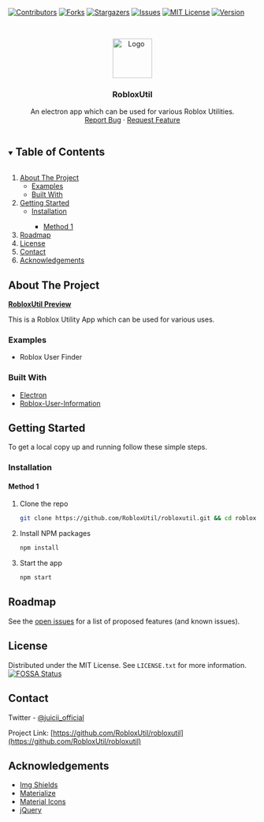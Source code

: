 


<!-- PROJECT SHIELDS -->

[![Contributors][contributors-shield]][contributors-url]
[![Forks][forks-shield]][forks-url]
[![Stargazers][stars-shield]][stars-url]
[![Issues][issues-shield]][issues-url]
[![MIT License][license-shield]][license-url]
[![Version][version-shield]][version-url]




<!-- PROJECT LOGO -->
<br />
<p align="center">
  <a href="https://github.com/RobloxUtil/robloxutil">
    <img src="https://svgshare.com/i/SqS.svg" alt="Logo" width="80" height="80">
  </a>

  <h3 align="center">RobloxUtil</h3>

  <p align="center">
    An electron app which can be used for various Roblox Utilities.
    <br />
    <a href="https://github.com/RobloxUtil/robloxutil/issues">Report Bug</a>
    ·
    <a href="https://github.com/RobloxUtil/robloxutil/issues">Request Feature</a>
  </p>
</p>



<!-- TABLE OF CONTENTS -->
<details open="open">
  <summary><h2 style="display: inline-block">Table of Contents</h2></summary>
  <ol>
    <li>
      <a href="#about-the-project">About The Project</a>
      <ul>
        <li><a href="#examples">Examples</a></li>
        <li><a href="#built-with">Built With</a></li>
      </ul>
    </li>
    <li>
      <a href="#getting-started">Getting Started</a>
      <ul>
        <li><a href="#installation">Installation</a></li>
        <ul>
          <li><a href="#method-1">Method 1</a></li>
        </ul>
      </ul>
    </li>
    <li><a href="#roadmap">Roadmap</a></li>
    <li><a href="#license">License</a></li>
    <li><a href="#contact">Contact</a></li>
    <li><a href="#acknowledgements">Acknowledgements</a></li>
  </ol>
</details>



<!-- ABOUT THE PROJECT -->
## About The Project

**<a href="https://streamable.com/461d95">RobloxUtil Preview</a>**
  
This is a Roblox Utility App which can be used for various uses.

### Examples

* Roblox User Finder


### Built With

* [Electron](https://www.npmjs.com/package/electron)
* [Roblox-User-Information](https://www.npmjs.com/package/roblox-user-information)



<!-- GETTING STARTED -->
## Getting Started

To get a local copy up and running follow these simple steps.

### Installation

#### Method 1

1. Clone the repo
   ```sh
   git clone https://github.com/RobloxUtil/robloxutil.git && cd robloxutil
   ```
2. Install NPM packages
   ```sh
   npm install
   ```
3. Start the app
   ```sh
   npm start
   ```


<!-- ROADMAP -->
## Roadmap

See the [open issues](https://github.com/RobloxUtil/robloxutil/issues) for a list of proposed features (and known issues).

<!-- LICENSE -->
## License

Distributed under the MIT License. See `LICENSE.txt` for more information.
[![FOSSA Status](https://app.fossa.com/api/projects/git%2Bgithub.com%2FRobloxUtil%2Frobloxutil.svg?type=large)](https://app.fossa.com/projects/git%2Bgithub.com%2FRobloxUtil%2Frobloxutil?ref=badge_large)


<!-- CONTACT -->
## Contact

Twitter - [@juicii_official](https://twitter.com/juicii_official)

Project Link: [https://github.com/RobloxUtil/robloxutil](https://github.com/RobloxUtil/robloxutil)

## Acknowledgements
* [Img Shields](https://shields.io)
* [Materialize](https://materializecss.com)
* [Material Icons](https://material.io/resources/icons)
* [jQuery](https://code.jquery.com)


<!-- MARKDOWN LINKS & IMAGES -->
[contributors-shield]: https://img.shields.io/github/contributors/RobloxUtil/robloxutil.svg?style=for-the-badge
[contributors-url]: https://github.com/RobloxUtil/robloxutil/graphs/contributors
[forks-shield]: https://img.shields.io/github/forks/RobloxUtil/robloxutil.svg?style=for-the-badge
[forks-url]: https://github.com/RobloxUtil/robloxutil/network/members
[stars-shield]: https://img.shields.io/github/stars/RobloxUtil/robloxutil.svg?style=for-the-badge
[stars-url]: https://github.com/RobloxUtil/robloxutil/stargazers
[issues-shield]: https://img.shields.io/github/issues/RobloxUtil/robloxutil.svg?style=for-the-badge
[issues-url]: https://github.com/RobloxUtil/robloxutil/issues
[license-shield]: https://img.shields.io/github/license/RobloxUtil/robloxutil.svg?style=for-the-badge
[license-url]: https://github.com/RobloxUtil/robloxutil/blob/master/LICENSE.txt
[version-shield]: https://img.shields.io/github/package-json/v/RobloxUtil/robloxutil.svg?style=for-the-badge
[version-url]: https://github.com/RobloxUtil/robloxutil/blob/master/package.json
[last-commit]: https://img.shields.io/github/last-commit/RobloxUtil/robloxutil.svg?style=for-the-badge
[product-preview]: https://s8.gifyu.com/images/Screen-Recording-2021-01-04-at-1.gif
